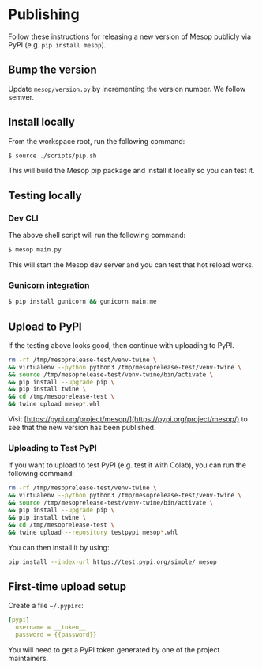 # Publishing

Follow these instructions for releasing a new version of Mesop publicly via PyPI (e.g. `pip install mesop`).

## Bump the version

Update `mesop/version.py` by incrementing the version number. We follow semver.

## Install locally

From the workspace root, run the following command:

```sh
$ source ./scripts/pip.sh
```

This will build the Mesop pip package and install it locally so you can test it.

## Testing locally

### Dev CLI

The above shell script will run the following command:

```sh
$ mesop main.py
```

This will start the Mesop dev server and you can test that hot reload works.

### Gunicorn integration

```sh
$ pip install gunicorn && gunicorn main:me
```

## Upload to PyPI

If the testing above looks good, then continue with uploading to PyPI.

```sh
rm -rf /tmp/mesoprelease-test/venv-twine \
&& virtualenv --python python3 /tmp/mesoprelease-test/venv-twine \
&& source /tmp/mesoprelease-test/venv-twine/bin/activate \
&& pip install --upgrade pip \
&& pip install twine \
&& cd /tmp/mesoprelease-test \
&& twine upload mesop*.whl
```

Visit [https://pypi.org/project/mesop/](https://pypi.org/project/mesop/) to see that the new version has been published.

### Uploading to Test PyPI

If you want to upload to test PyPI (e.g. test it with Colab), you can run the following command:

```sh
rm -rf /tmp/mesoprelease-test/venv-twine \
&& virtualenv --python python3 /tmp/mesoprelease-test/venv-twine \
&& source /tmp/mesoprelease-test/venv-twine/bin/activate \
&& pip install --upgrade pip \
&& pip install twine \
&& cd /tmp/mesoprelease-test \
&& twine upload --repository testpypi mesop*.whl
```

You can then install it by using:

```sh
pip install --index-url https://test.pypi.org/simple/ mesop
```

## First-time upload setup

Create a file `~/.pypirc`:

```yaml
[pypi]
  username = __token__
  password = {{password}}
```

You will need to get a PyPI token generated by one of the project maintainers.
